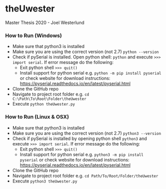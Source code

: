 # theUwester
Master Thesis 2020 - Joel Westerlund

### How to Run (Windows)
- Make sure that python3 is installed
- Make sure you are using the correct version (not 2.7) `python --version`
- Check if pySerial is installed. Open python shell: `python` and execute `>>> import serial`. If error message do the following:
  - Exit python shell `>>> quit()`
  - Install support for python serial e.g. `python -m pip install pyserial`
  or check website for download instructions: https://pyserial.readthedocs.io/en/latest/pyserial.html
- Clone the GitHub repo
- Navigate to project root folder e.g. `cd C:\Path\To\Root\Folder\theUwester`
- Execute `python theUwester.py`

### How to Run (Linux & OSX)
- Make sure that python3 is installed 
- Make sure you are using the correct version (not 2.7) `python3 --version`
- Check if pySerial is installed by opening python shell `python3` and execute `>>> import serial`. If error message do the following:
  - Exit python shell `>>> quit()`
  - Install support for python serial e.g. `python3 -m pip install pyserial`
  or check website for download instructions: https://pyserial.readthedocs.io/en/latest/pyserial.html
- Clone the GitHub repo
- Navigate to project root folder e.g. `cd Path/To/Root/Folder/theUwester`
- Execute `python3 theUwester.py`
